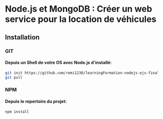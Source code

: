 
# Node.js et MongoDB : Créer un web service pour la location de véhicules
## Installation
### GIT
#### Depuis un Shell de votre OS avec Node.js d'installé:
```bash
git init https://github.com/remi1230/learningFormation-nodejs-ejs-final.git
git pull
```

### NPM
#### Depuis le repertoire du projet:
```bash
npm install
```